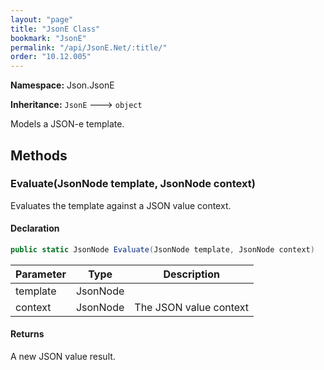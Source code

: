 ```yaml
---
layout: "page"
title: "JsonE Class"
bookmark: "JsonE"
permalink: "/api/JsonE.Net/:title/"
order: "10.12.005"
---
```

**Namespace:** Json.JsonE

**Inheritance:**
`JsonE`
 🡒 
`object`

Models a JSON-e template.

## Methods

### Evaluate(JsonNode template, JsonNode context)

Evaluates the template against a JSON value context.

#### Declaration

```c#
public static JsonNode Evaluate(JsonNode template, JsonNode context)
```

| Parameter | Type | Description |
|---|---|---|
| template | JsonNode |  |
| context | JsonNode | The JSON value context |


#### Returns

A new JSON value result.

